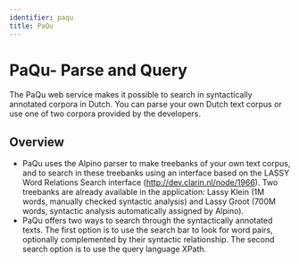 ```yaml
---
identifier: paqu
title: PaQu
---
```

# PaQu- Parse and Query

The PaQu web service makes it possible to search in syntactically annotated corpora in Dutch. You can parse your own Dutch text corpus or use one of two corpora provided by the developers.

## Overview

* PaQu uses the Alpino parser to make treebanks of your own text corpus, and to search in these treebanks using an interface based on the LASSY Word Relations Search interface (<http://dev.clarin.nl/node/1966>). Two treebanks are already available in the application: Lassy Klein (1M words, manually checked syntactic analysis) and Lassy Groot (700M words, syntactic analysis automatically assigned by Alpino).
* PaQu offers two ways to search through the syntactically annotated texts. The first option is to use the search bar to look for word pairs, optionally complemented by their syntactic relationship. The second search option is to use the query language XPath.